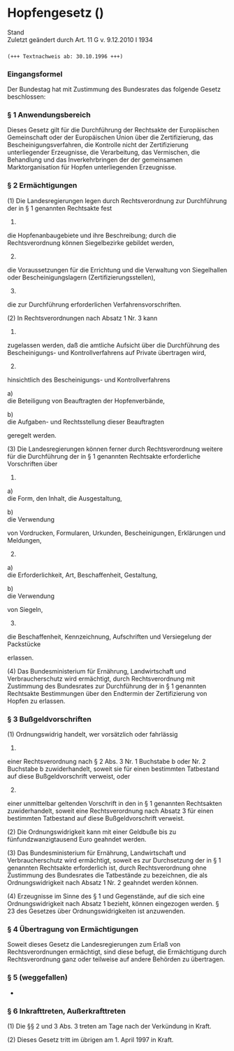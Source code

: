 Hopfengesetz ()
===============

Stand  
Zuletzt geändert durch Art. 11 G v. 9.12.2010 I 1934

### 

```
(+++ Textnachweis ab: 30.10.1996 +++)
```

### Eingangsformel

Der Bundestag hat mit Zustimmung des Bundesrates das folgende Gesetz beschlossen:

### § 1 Anwendungsbereich

Dieses Gesetz gilt für die Durchführung der Rechtsakte der Europäischen Gemeinschaft oder der Europäischen Union über die Zertifizierung, das Bescheinigungsverfahren, die Kontrolle nicht der Zertifizierung unterliegender Erzeugnisse, die Verarbeitung, das Vermischen, die Behandlung und das Inverkehrbringen der der gemeinsamen Marktorganisation für Hopfen unterliegenden Erzeugnisse.

### § 2 Ermächtigungen

(1) Die Landesregierungen legen durch Rechtsverordnung zur Durchführung der in § 1 genannten Rechtsakte fest

1.  
die Hopfenanbaugebiete und ihre Beschreibung; durch die Rechtsverordnung können Siegelbezirke gebildet werden,

2.  
die Voraussetzungen für die Errichtung und die Verwaltung von Siegelhallen oder Bescheinigungslagern (Zertifizierungsstellen),

3.  
die zur Durchführung erforderlichen Verfahrensvorschriften.

(2) In Rechtsverordnungen nach Absatz 1 Nr. 3 kann

1.  
zugelassen werden, daß die amtliche Aufsicht über die Durchführung des Bescheinigungs- und Kontrollverfahrens auf Private übertragen wird,

2.  
hinsichtlich des Bescheinigungs- und Kontrollverfahrens

a)  
die Beteiligung von Beauftragten der Hopfenverbände,

b)  
die Aufgaben- und Rechtsstellung dieser Beauftragten

geregelt werden.

(3) Die Landesregierungen können ferner durch Rechtsverordnung weitere für die Durchführung der in § 1 genannten Rechtsakte erforderliche Vorschriften über

1.  
a)  
die Form, den Inhalt, die Ausgestaltung,

b)  
die Verwendung

von Vordrucken, Formularen, Urkunden, Bescheinigungen, Erklärungen und Meldungen,

2.  
a)  
die Erforderlichkeit, Art, Beschaffenheit, Gestaltung,

b)  
die Verwendung

von Siegeln,

3.  
die Beschaffenheit, Kennzeichnung, Aufschriften und Versiegelung der Packstücke

erlassen.

(4) Das Bundesministerium für Ernährung, Landwirtschaft und Verbraucherschutz wird ermächtigt, durch Rechtsverordnung mit Zustimmung des Bundesrates zur Durchführung der in § 1 genannten Rechtsakte Bestimmungen über den Endtermin der Zertifizierung von Hopfen zu erlassen.

### § 3 Bußgeldvorschriften

(1) Ordnungswidrig handelt, wer vorsätzlich oder fahrlässig

1.  
einer Rechtsverordnung nach § 2 Abs. 3 Nr. 1 Buchstabe b oder Nr. 2 Buchstabe b zuwiderhandelt, soweit sie für einen bestimmten Tatbestand auf diese Bußgeldvorschrift verweist, oder

2.  
einer unmittelbar geltenden Vorschrift in den in § 1 genannten Rechtsakten zuwiderhandelt, soweit eine Rechtsverordnung nach Absatz 3 für einen bestimmten Tatbestand auf diese Bußgeldvorschrift verweist.

(2) Die Ordnungswidrigkeit kann mit einer Geldbuße bis zu fünfundzwanzigtausend Euro geahndet werden.

(3) Das Bundesministerium für Ernährung, Landwirtschaft und Verbraucherschutz wird ermächtigt, soweit es zur Durchsetzung der in § 1 genannten Rechtsakte erforderlich ist, durch Rechtsverordnung ohne Zustimmung des Bundesrates die Tatbestände zu bezeichnen, die als Ordnungswidrigkeit nach Absatz 1 Nr. 2 geahndet werden können.

(4) Erzeugnisse im Sinne des § 1 und Gegenstände, auf die sich eine Ordnungswidrigkeit nach Absatz 1 bezieht, können eingezogen werden. § 23 des Gesetzes über Ordnungswidrigkeiten ist anzuwenden.

### § 4 Übertragung von Ermächtigungen

Soweit dieses Gesetz die Landesregierungen zum Erlaß von Rechtsverordnungen ermächtigt, sind diese befugt, die Ermächtigung durch Rechtsverordnung ganz oder teilweise auf andere Behörden zu übertragen.

### § 5 (weggefallen)

-

### § 6 Inkrafttreten, Außerkrafttreten

(1) Die §§ 2 und 3 Abs. 3 treten am Tage nach der Verkündung in Kraft.

(2) Dieses Gesetz tritt im übrigen am 1. April 1997 in Kraft.
